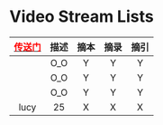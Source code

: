 # Video Stream Lists

| [<font color="#ff0000">传送门</font>](../navigation.md) | 描述 | 摘本 | 摘录 | 摘引 |
|:---:|:---:|:---:|:---:|:---:|
| []() | O_O | Y | Y | Y |
| []() | O_O | Y | Y | Y |
| []() | O_O | Y | Y | Y |
| lucy | 25 | X | X | X |
